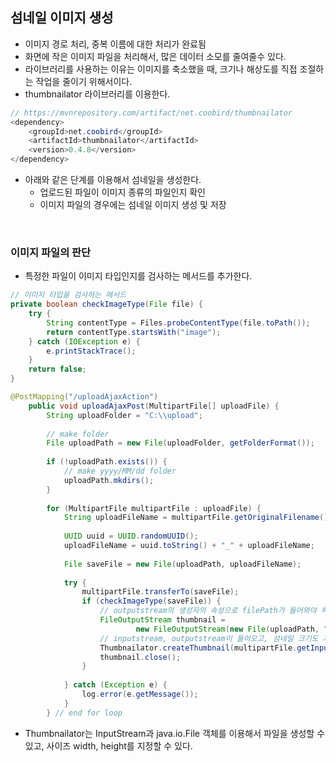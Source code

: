 ## 섬네일 이미지 생성
- 이미지 경로 처리, 중복 이름에 대한 처리가 완료됨
- 화면에 작은 이미지 파일을 처리해서, 많은 데이터 소모를 줄여줄수 있다.
- 라이브러리를 사용하는 이유는 이미지를 축소했을 때, 크기나 해상도를 직접 조절하는 작업을 줄이기 위해서이다.
- thumbnailator 라이브러리를 이용한다.
```java
// https://mvnrepository.com/artifact/net.coobird/thumbnailator
<dependency>
    <groupId>net.coobird</groupId>
    <artifactId>thumbnailator</artifactId>
    <version>0.4.8</version>
</dependency>
```

- 아래와 같은 단계를 이용해서 섬네일을 생성한다.
    - 업로드된 파일이 이미지 종류의 파일인지 확인
    - 이미지 파일의 경우에는 섬네일 이미지 생성 및 저장

<br>

### 이미지 파일의 판단
- 특정한 파일이 이미지 타입인지를 검사하는 메서드를 추가한다.
```java
// 이미지 타입을 검사하는 메서드
private boolean checkImageType(File file) {
    try {
        String contentType = Files.probeContentType(file.toPath());
        return contentType.startsWith("image");
    } catch (IOException e) {
        e.printStackTrace();
    }
    return false;
}

@PostMapping("/uploadAjaxAction")
	public void uploadAjaxPost(MultipartFile[] uploadFile) {
		String uploadFolder = "C:\\upload";
		
		// make folder
		File uploadPath = new File(uploadFolder, getFolderFormat());
		
		if (!uploadPath.exists()) {
			// make yyyy/MM/dd folder
			uploadPath.mkdirs();
		}
		
		for (MultipartFile multipartFile : uploadFile) {
			String uploadFileName = multipartFile.getOriginalFilename();
			
			UUID uuid = UUID.randomUUID();
			uploadFileName = uuid.toString() + "_" + uploadFileName;
			
			File saveFile = new File(uploadPath, uploadFileName);
			
			try {
				multipartFile.transferTo(saveFile);
				if (checkImageType(saveFile)) {
					// outputstream의 생성자의 속성으로 filePath가 들어와야 하는구나
					FileOutputStream thumbnail = 
							new FileOutputStream(new File(uploadPath, "s_" + uploadFileName));
					// inputstream, outputstream이 들어오고, 섬네일 크기도 지정해야 한다.
					Thumbnailator.createThumbnail(multipartFile.getInputStream(), thumbnail, 100, 100);
					thumbnail.close();
				}
				
			} catch (Exception e) {
				log.error(e.getMessage());
			}
		} // end for loop
```

- Thumbnailator는 InputStream과 java.io.File 객체를 이용해서 파일을 생성할 수 있고, 사이즈 width, height를 지정할 수 있다.